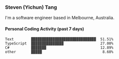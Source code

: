 ### Steven (Yichun) Tang

I'm a software engineer based in Melbourne, Australia.

#### Personal Coding Activity (past 7 days)
```
Text        ▓▓▓▓▓▓▓▓▓▓▓▓▓▓▓▓▓▓▓▓▓▓▓▓▓▓▓▓▓▓  51.51%
TypeScript  ▓▓▓▓▓▓▓▓▓▓▓▓▓▓▓                 27.00%
C#          ▓▓▓▓▓▓▓                         12.89%
other       ▓▓▓▓▓                            8.60%
```
